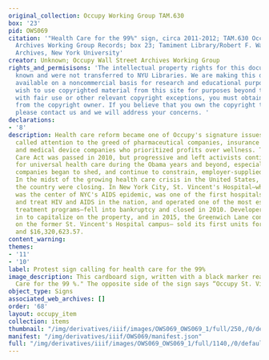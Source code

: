 ```yaml
---
original_collection: Occupy Working Group TAM.630
box: '23'
pid: OWS069
citation: '"Health Care for the 99%" sign, circa 2011-2012; TAM.630 Occupy Wall Street
  Archives Working Group Records; box 23; Tamiment Library/Robert F. Wagner Labor
  Archives, New York University'
creator: Unknown; Occupy Wall Street Archives Working Group
rights_and_permisisons: 'The intellectual property rights for this document are not
  known and were not transferred to NYU Libraries. We are making this document publicly
  available on a noncommercial basis for research and educational purposes. If you
  wish to use copyrighted material from this site for purposes beyond those in accordance
  with fair use or other relevant copyright exceptions, you must obtain permission
  from the copyright owner. If you believe that you own the copyright to this document,
  please contact us and we will address your concerns. '
declarations:
- '8'
description: Health care reform became one of Occupy's signature issues, and activists
  called attention to the greed of pharmaceutical companies, insurance companies,
  and medical device companies who prioritized profits over wellness. The Affordable
  Care Act was passed in 2010, but progressive and left activists continued to push
  for universal health care during the Obama years and beyond, especially as many
  companies began to shed, and continue to constrain, employer-supplied benefits.
  In the midst of the growing health care crisis in the United States, hospitals across
  the country were closing. In New York City, St. Vincent's Hospital—which notably
  was the center of NYC's AIDS epidemic, was one of the first hospitals to address
  and treat HIV and AIDS in the nation, and operated one of the most established HIV
  treatment programs—fell into bankruptcy and closed in 2010. Developers quickly moved
  in to capitalize on the property, and in 2015, the Greenwich Lane condominium complex—built
  on the former St. Vincent's Hospital campus— sold its first units for $19,528,202.36
  and $16,320,623.57.
content_warning:
themes:
- '11'
- '10'
label: Protest sign calling for health care for the 99%
image_description: This cardboard sign, written with a black marker reads, "Health
  Care for the 99 %." The opposite side of the sign says “Occupy St. Vincent’s!”
object_type: Signs
associated_web_archives: []
order: '68'
layout: occupy_item
collection: items
thumbnail: "/img/derivatives/iiif/images/OWS069_OWS069_1/full/250,/0/default.jpg"
manifest: "/img/derivatives/iiif/OWS069/manifest.json"
full: "/img/derivatives/iiif/images/OWS069_OWS069_1/full/1140,/0/default.jpg"
---
```

